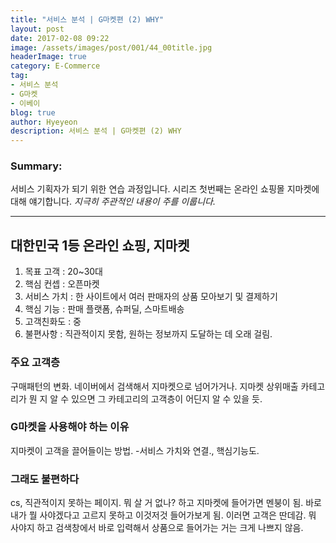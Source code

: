 ```yaml
---
title: "서비스 분석 | G마켓편 (2) WHY"
layout: post
date: 2017-02-08 09:22
image: /assets/images/post/001/44_00title.jpg
headerImage: true
category: E-Commerce
tag:
- 서비스 분석
- G마켓
- 이베이
blog: true
author: Hyeyeon
description: 서비스 분석 | G마켓편 (2) WHY
---
```


### Summary:

서비스 기획자가 되기 위한 연습 과정입니다. 시리즈 첫번째는 온라인 쇼핑몰 지마켓에 대해 얘기합니다.
*지극히 주관적인 내용이 주를 이룹니다.*

---

## 대한민국 1등 온라인 쇼핑, 지마켓

1. 목표 고객 : 20~30대
2. 핵심 컨셉 : 오픈마켓
3. 서비스 가치 : 한 사이트에서 여러 판매자의 상품 모아보기 및 결제하기
4. 핵심 기능 : 판매 플랫폼, 슈퍼딜, 스마트배송
5. 고객친화도 : 중
6. 불편사항 : 직관적이지 못함, 원하는 정보까지 도달하는 데 오래 걸림.


### 주요 고객층

구매패턴의 변화. 네이버에서 검색해서 지마켓으로 넘어가거나. 지마켓 상위매출 카테고리가 뭔 지 알 수 있으면 그 카테고리의 고객층이 어딘지 알 수 있을 듯.


### G마켓을 사용해야 하는 이유

지마켓이 고객을 끌어들이는 방법. -서비스 가치와 연결., 핵심기능도.

### 그래도 불편하다

cs, 직관적이지 못하는 페이지. 뭐 살 거 없나? 하고 지마켓에 들어가면 멘붕이 됨. 바로 내가 뭘 사야겠다고 고르지 못하고 이것저것 들어가보게 됨. 이러면 고객은 딴데감.
뭐 사야지 하고 검색창에서 바로 입력해서 상품으로 들어가는 거는 크게 나쁘지 않음.
